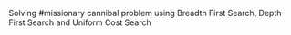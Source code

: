 Solving #missionary cannibal problem
using Breadth First Search, Depth First Search and Uniform Cost Search
